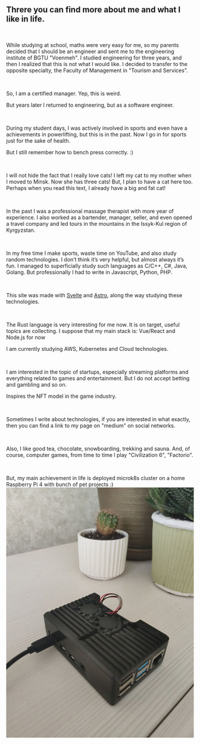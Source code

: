## Threre you can find more about me and what I like in life.
<br>

While studying at school, maths were very easy for me, so my parents decided that I should be an engineer and sent me to the engineering institute of BGTU "Voenmeh".
I studied engineering for three years, and then I realized that this is not what I would like. I decided to transfer to the opposite specialty, the Faculty of Management in "Tourism and Services".

<br>

So, I am a certified manager.
Yep, this is weird.

But years later I returned to engineering, but as a software engineer.

<br>

During my student days, I was actively involved in sports and even have a achievements in powerlifting, but this is in the past. Now I go in for sports just for the sake of health.

But I still remember how to bench press correctly. :)

<br>

I will not hide the fact that I really love cats! I left my cat to my mother when I moved to Minsk. Now she has three cats! But, I plan to have a cat here too. Perhaps when you read this text, I already have a big and fat cat!

<br>

In the past I was a professional massage therapist with more year of experience. I also worked as a bartender, manager, seller, and even opened a travel company and led tours in the mountains in the Issyk-Kul region of Kyrgyzstan.

<br>

In my free time I make sports, waste time on YouTube, and also study random technologies. I don’t think it’s very helpful, but almost always it’s fun.
I managed to superficially study such languages as C/C++, C#, Java, Golang. But professionally I had to write in Javascript, Python, PHP.

<br>

This site was made with [Svelte](https://svelte.dev/) and [Astro](https://astro.build/), along the way studying these technologies.

<br>

The Rust language is very interesting for me now. It is on target, useful topics are collecting.
I suppose that my main stack is: Vue/React and Node.js for now

I am currently studying AWS, Kubernetes and Cloud technologies.

<br>

I am interested in the topic of startups, especially streaming platforms and everything related to games and entertainment. But I do not accept betting and gambling and so on.

Inspires the NFT model in the game industry.

<br>

Sometimes I write about technologies, if you are interested in what exactly, then you can find a link to my page on "medium" on social networks.

<br>

Also, I like good tea, chocolate, snowboarding, trekking and sauna. And, of course, computer games, from time to time I play "Civilization 6", "Factorio".

<br>

But, my main achievement in life is deployed microk8s cluster on a home Raspberry Pi 4 with bunch of pet projects :)
![Raspberry-pi](/assets/rpi.jpeg)
